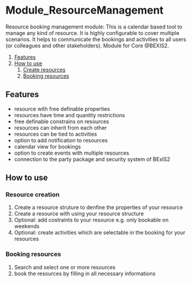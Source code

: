 # Module_ResourceManagement
Resource booking management module: This is a calendar based tool to manage any kind of resource. It is highly configurable to cover multiple scenarios. It helps to communicate the bookings and activities to all users (or colleagues and other stakeholders). Module for Core @BEXIS2.

1. [Features](#Features)
2. [How to use](#how_to)
    1. [Create resources](#resource_creation)
    2. [Booking resources](#booking_resources)


## Features<a name="features"></a>
- resource with free definable properties
- resources have time and quantity restrictions
- free definable constrains on resources
- resources can inherit from each other
- resources can be tied to activities
- option to add notification to resources
- calendar view for bookings
- option to create events with multiple resources
- connection to the party package and security system of BExIS2

## How to use <a name="how_to"></a>

### Resource creation <a name="resource_creation"></a>

1. Create a resource struture to denfine the properties of your resource
2. Create a resource with using your resource structure
3. Optional: add costraints to your resource e.g. only bookable on weekends
4. Optional: create activities which are selectable in the booking for your resources

### Booking resources <a name="booking_resources"></a>

1. Search and select one or more resources
2. book the resources by filling in all necessary informations

